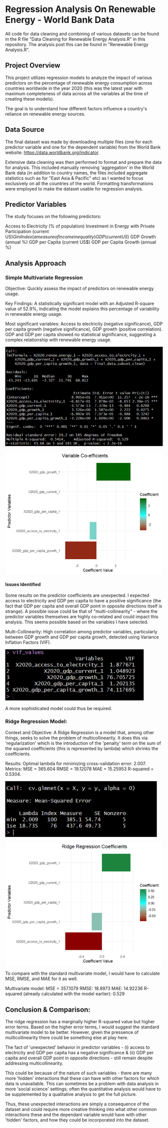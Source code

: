 # Regression Analysis On Renewable Energy - World Bank Data
All code for data cleaning and combining of various datasets can be found in the R file "Data Cleaning for Renewable Energy Analysis.R" in this repository. The analysis post this can be found in "Renewable Energy Analysis.R".
## Project Overview
This project utilizes regression models to analyze the impact of various predictors on the percentage of renewable energy consumption across countries worldwide in the year 2020 (this was the latest year with maximum completeness of data across all the variables at the time of creating these models). 

The goal is to understand how different factors influence a country's reliance on renewable energy sources.

## Data Source
The final dataset was made by downloading multiple files (one for each predictor variable and one for the dependent variable) from the World Bank website: https://data.worldbank.org/indicator. 

Extensive data cleaning was then performed to format and prepare the data for analysis. This included manually removing 'aggregation' in the World Bank data (in addition to country names, the files included aggregate statistics such as for "East Asia & Pacific" etc) as I wanted to focus exclusively on all the countries of the world. Formatting transformations were employed to make the dataset usable for regression analysis.

## Predictor Variables
The study focuses on the following predictors:

Access to Electricity (% of population)
Investment in Energy with Private Participation (current US$)
Gini Index (a measure of income inequality)
GDP (current US$)
GDP Growth (annual %)
GDP per Capita (current US$)
GDP per Capita Growth (annual %)

## Analysis Approach
### Simple Multivariate Regression

Objective: 
Quickly assess the impact of predictors on renewable energy usage.

Key Findings:
A statistically significant model with an Adjusted R-square value of 52.9%, indicating the model explains this percentage of variability in renewable energy usage.

Most significant variables: Access to electricity (negative significance), GDP per capita growth (negative significance), GDP growth (positive correlation).
GDP and GDP per capita showed no statistical significance, suggesting a complex relationship with renewable energy usage.

![multivariate_regression.png](./images/multivariate_reg.png)

![Multivariet_Variable_coeffs.png](./images/Multivariate_variable_coeffs.png)


#### Issues Identified
Some results on the predictor coefficients are unexpected. I expected access to electricity and GDP per capita to have a positive significance (the fact that GDP per capita and overall GDP point in opposite directions itself is strange).
A possible issue could be that of "multi-collinearity" - where the predictor variables themselves are highly co-related and could impact this analysis. This seems possible based on the variables I have selected.


Multi-Collinearity: High correlation among predictor variables, particularly between GDP growth and GDP per capita growth, detected using Variance Inflation Factors (VIF).

![VIF_values.png](./images/VIF_Values.png)

A more sophisticated model could thus be required. 


### Ridge Regression Model:

Context and Objective:
A Ridge Regression is a model that, among other things, seeks to solve the problem of multicollinearity. It does this via 'regularization' which is the introduction of the 'penalty' term on the sum of the squared coefficients (this is represented by lambda) which shrinks the coefficients. 


Results:
Optimal lambda for minimizing cross-validation error: 2.007.
Metrics: MSE = 365.604
RMSE = 19.12078
MAE = 15.25953 
R-squared = 0.5304.


![ridge_reg.png](./images/ridge_reg.png)

![ridge_coeffs.png](./images/Ridge_reg_coeffs.png)

To compare with the standard multivariate model, I would have to calculate MSE, RMSE, and MAE for it as well.

Multivariate model:
MSE = 357.1079
RMSE: 18.8973
MAE: 14.92236
R-squared (already calculated with the model earlier): 0.529

## Conclusion & Comparison: 
The ridge regression has a marginally higher R-squared value but higher error terms. Based on the higher error terms, I would suggest the standard multivariate model to be better. However, given the pressence of multicollinearity there could be something else at play here.

The fact of 'unexpected' behavior in predictor variables - (i) access to electricity and GDP per capita has a negative significance & (ii) GDP per capita and overall GDP point in opposite directions - still remain despite addressing multicollinearity. 

This could be because of the nature of such variables - there are many more 'hidden' interactions that these can have with other factors for which data is unavailable. This can sometimes be a problem with data analysis in more 'social science' settings; often the quantitative analysis would have to be supplemented by a qualitative analysis to get the full picture. 

Thus, these unexpected interactions are simply a consequence of the dataset and could require more creative thinking into what other common interactions these and the dependant variable would have with other 'hidden' factors, and how they could be incorporated into the dataset.
